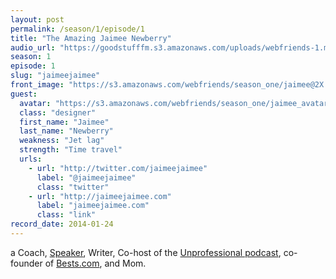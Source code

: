 ```yaml
---
layout: post
permalink: /season/1/episode/1
title: "The Amazing Jaimee Newberry"
audio_url: "https://goodstufffm.s3.amazonaws.com/uploads/webfriends-1.mp3"
season: 1
episode: 1
slug: "jaimeejaimee"
front_image: "https://s3.amazonaws.com/webfriends/season_one/jaimee@2X.png"
guest:
  avatar: "https://s3.amazonaws.com/webfriends/season_one/jaimee_avatar.jpg"
  class: "designer"
  first_name: "Jaimee"
  last_name: "Newberry"
  weakness: "Jet lag"
  strength: "Time travel"
  urls:
    - url: "http://twitter.com/jaimeejaimee"
      label: "@jaimeejaimee"
      class: "twitter"
    - url: "http://jaimeejaimee.com"
      label: "jaimeejaimee.com"
      class: "link"
record_date: 2014-01-24
---
```

a Coach, [Speaker](http://ohheyjaimee.tumblr.com/about#confs), Writer, Co-host of the [Unprofessional podcast](http://unprofesh.com/), co-founder of [Bests.com](http://www.bests.com), and Mom.
